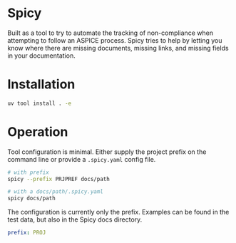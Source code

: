# Spicy

Built as a tool to try to automate the tracking of non-compliance when
attempting to follow an ASPICE process.
Spicy tries to help by letting you know where there are missing documents,
missing links, and missing fields in your documentation.


# Installation

```sh
uv tool install . -e
```

# Operation

Tool configuration is minimal.
Either supply the project prefix on the command line or
provide a `.spicy.yaml` config file.

```sh
# with prefix
spicy --prefix PRJPREF docs/path

# with a docs/path/.spicy.yaml
spicy docs/path
```

The configuration is currently only the prefix.
Examples can be found in the test data, but also in the Spicy
docs directory.

```yaml
prefix: PROJ
```
